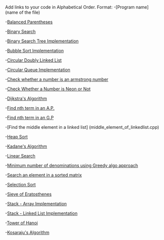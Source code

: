 Add links to your code in Alphabetical Order.
Format: 
-[Program name](name of the file)

-[Balanced Parentheses](balance_paranthesis.cpp)

-[Binary Search](BinarySearch.cpp)

-[Binary Search Tree Implementation](BinarySearchTree.cpp)

-[Bubble Sort Implementation](BubbleSort.cpp)

-[Circular Doubly Linked List](Circular_Doubly_Linked_List.cpp)

-[Circular Queue Implementation](Circular_Queue_Cpp.cpp)

-[Check whether a number is an armstrong number](Check_Armstrong_Number.cpp)

-[Check Whether a Number is Neon or Not](NeonNumber.cpp)

-[Dijkstra's Algorithm](Dijkstra.cpp)

-[Find nth term in an A.P.](nth_term_ap.cpp)

-[Find nth term in an G.P](nth-term-gp.cpp)

-[Find the middle element in a linked list] (middle_element_of_linkedlist.cpp)

-[Heap Sort](heap_sort.cpp)

-[Kadane's Algorithm](KadaneAlgo.cpp)

-[Linear Search](linear_search.cpp)

-[Minimum number of denominations using Greedy algo approach](MinDenominations_GreedyAlgo.cpp)

-[Search an element in a sorted matrix](Search_Sorted_Matrix.cpp)

-[Selection Sort](selection_sort.cpp)

-[Sieve of Eratosthenes](sieve_of_eratosthenes.cpp)

-[Stack - Array Implementation](stackByArray.cpp)

-[Stack - Linked List Implementation](stackByLinkedList.cpp)

-[Tower of Hanoi](TowerOfHanoi.cpp)

-[Kosaraju's Algorithm](kosarajualgo.cpp)

